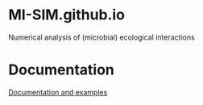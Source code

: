 # MI-SIM.github.io

Numerical analysis of (microbial) ecological interactions

# Documentation

[Documentation and examples](http://mi-sim.github.io//)
